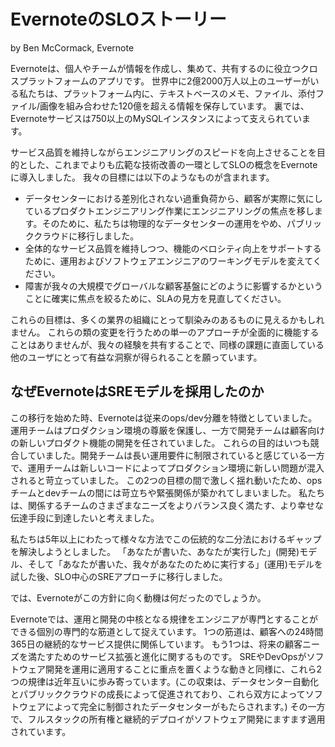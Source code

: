 # EvernoteのSLOストーリー

by Ben McCormack, Evernote

Evernoteは、個人やチームが情報を作成し、集めて、共有するのに役立つクロスプラットフォームのアプリです。
世界中に2億2000万人以上のユーザーがいる私たちは、プラットフォーム内に、テキストベースのメモ、ファイル、添付ファイル/画像を組み合わせた120億を超える情報を保存しています。
裏では、Evernoteサービスは750以上のMySQLインスタンスによって支えられています。

サービス品質を維持しながらエンジニアリングのスピードを向上させることを目的とした、これまでよりも広範な技術改善の一環としてSLOの概念をEvernoteに導入しました。
我々の目標には以下のようなものが含まれます。

* データセンターにおける差別化されない過重負荷から、顧客が実際に気にしているプロダクトエンジニアリング作業にエンジニアリングの焦点を移します。そのために、私たちは物理的なデータセンターの運用をやめ、パブリッククラウドに移行しました。
* 全体的なサービス品質を維持しつつ、機能のベロシティ向上をサポートするために、運用およびソフトウェアエンジニアのワーキングモデルを変えてください。
* 障害が我々の大規模でグローバルな顧客基盤にどのように影響するかということに確実に焦点を絞るために、SLAの見方を見直してください。

これらの目標は、多くの業界の組織にとって馴染みのあるものに見えるかもしれません。
これらの類の変更を行うための単一のアプローチが全面的に機能することはありませんが、我々の経験を共有することで、同様の課題に直面している他のユーザにとって有益な洞察が得られることを願っています。

## なぜEvernoteはSREモデルを採用したのか

この移行を始めた時、Evernoteは従来のops/dev分離を特徴としていました。運用チームはプロダクション環境の尊厳を保護し、一方で開発チームは顧客向けの新しいプロダクト機能の開発を任されていました。
これらの目的はいつも競合していました。開発チームは長い運用要件に制限されていると感じている一方で、運用チームは新しいコードによってプロダクション環境に新しい問題が混入されると苛立っていました。
この2つの目標の間で激しく揺れ動いたため、opsチームとdevチームの間には苛立ちや緊張関係が築かれてしまいました。
私たちは、関係するチームのさまざまなニーズをよりバランス良く満たす、より幸せな伝達手段に到達したいと考えました。

私たちは5年以上にわたって様々な方法でこの伝統的な二分法におけるギャップを解決しようとしました。
「あなたが書いた、あなたが実行した」(開発)モデル、そして「あなたが書いた、我々があなたのために実行する」(運用)モデルを試した後、SLO中心のSREアプローチに移行しました。

では、Evernoteがこの方針に向く動機は何だったのでしょうか。

Evernoteでは、運用と開発の中核となる規律をエンジニアが専門とすることができる個別の専門的な筋道として捉えています。
1つの筋道は、顧客への24時間365日の継続的なサービス提供に関係しています。
もう1つは、将来の顧客ニーズを満たすためのサービス拡張と進化に関するものです。
SREやDevOpsがソフトウェア開発を運用に適用することに重点を置くような動きと同様に、これら2つの規律は近年互いに歩み寄っています。(この収束は、データセンター自動化とパブリッククラウドの成長によって促進されており、これら双方によってソフトウェアによって完全に制御されたデータセンターがもたらされます。)
その一方で、フルスタックの所有権と継続的デプロイがソフトウェア開発にますます適用されています。

